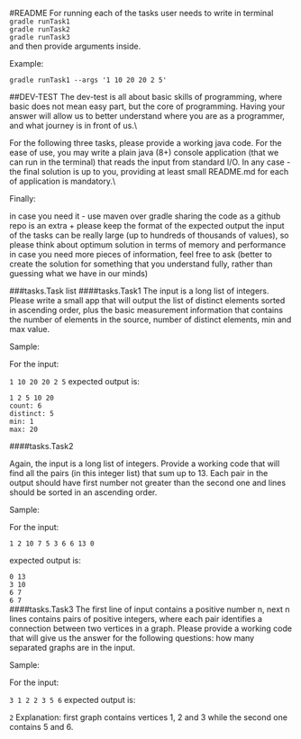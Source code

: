 #README
For running each of the tasks user needs to write in terminal\
`gradle runTask1`\
`gradle runTask2`\
`gradle runTask3`\
and then provide arguments inside.

Example:

`gradle runTask1 --args '1 10 20 20 2 5'`

##DEV-TEST
The dev-test is all about basic skills of programming, where basic does not mean easy part, but the core of programming. Having your answer will allow us to better understand where you are as a programmer, and what journey is in front of us.\

For the following three tasks, please provide a working java code. For the ease of use, you may write a plain java (8+) console application (that we can run in the terminal) that reads the input from standard I/O. In any case - the final solution is up to you, providing at least small README.md for each of application is mandatory.\

Finally:

in case you need it - use maven over gradle
sharing the code as a github repo is an extra +
please keep the format of the expected output
the input of the tasks can be really large (up to hundreds of thousands of values), so please think about optimum solution in terms of memory and performance
in case you need more pieces of information, feel free to ask (better to create the solution for something that you understand fully, rather than guessing what we have in our minds)


###tasks.Task list
####tasks.Task1
The input is a long list of integers. Please write a small app that will output the list of distinct elements sorted in ascending order, plus the basic measurement information that contains the number of elements in the source, number of distinct elements, min and max value.

Sample:

For the input:

`1 10 20 20 2 5`
expected output is:

`1 2 5 10 20`  
`count: 6`  
`distinct: 5`  
`min: 1`  
`max: 20`  

####tasks.Task2

Again, the input is a long list of integers. Provide a working code that will find all the pairs (in this integer list) that sum up to 13. Each pair in the output should have first number not greater than the second one and lines should be sorted in an ascending order.

Sample:

For the input:

`1 2 10 7 5 3 6 6 13 0`

expected output is:

`0 13`  
`3 10`  
`6 7`  
`6 7`  
####tasks.Task3
The first line of input contains a positive number n, next n lines contains pairs of positive integers, where each pair identifies a connection between two vertices in a graph. Please provide a working code that will give us the answer for the following questions: how many separated graphs are in the input.

Sample:

For the input:

`3
1 2
2 3
5 6`
expected output is:

`2`
Explanation: first graph contains vertices 1, 2 and 3 while the second one contains 5 and 6.
